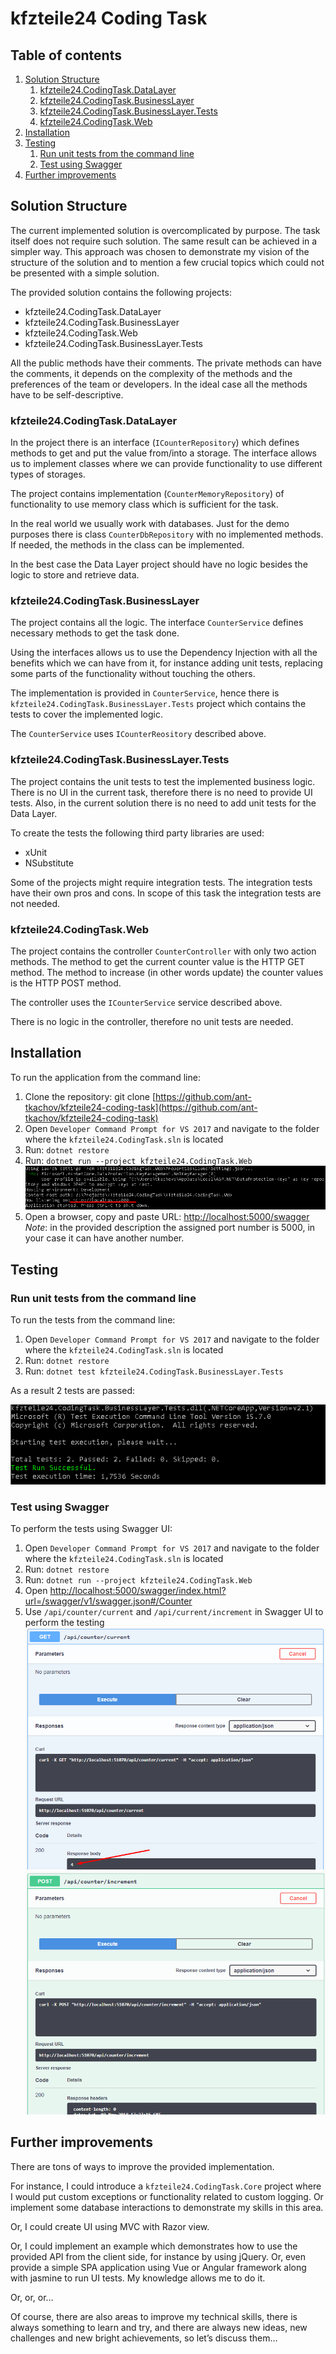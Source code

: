 # kfzteile24 Coding Task

## Table of contents
1. [Solution Structure](#solution-structure)
    1. [kfzteile24.CodingTask.DataLayer](#data-layer)
    2. [kfzteile24.CodingTask.BusinessLayer](#business-layer)
    3. [kfzteile24.CodingTask.BusinessLayer.Tests](#business-layer-tests)
    4. [kfzteile24.CodingTask.Web](#web)
2. [Installation](#installation)
3. [Testing](#testing)
    1. [Run unit tests from the command line](#unt-tests)
    2. [Test using Swagger ](#swagger-tests)
4. [Further improvements](#further-improvements)

## Solution Structure <a name="solution-structure"></a>

The current implemented solution is overcomplicated by purpose. The task itself does not require such solution. The same result can be achieved in a simpler way. This approach was chosen to demonstrate my vision of the structure of the solution and to mention a few crucial topics which could not be presented with a simple solution.

The provided solution contains the following projects:
* kfzteile24.CodingTask.DataLayer
* kfzteile24.CodingTask.BusinessLayer
* kfzteile24.CodingTask.Web
* kfzteile24.CodingTask.BusinessLayer.Tests

All the public methods have their comments. The private methods can have the comments, it depends on the complexity of the methods and the preferences of the team or developers. In the ideal case all the methods have to be self-descriptive.

### kfzteile24.CodingTask.DataLayer <a name="data-layer"></a>

In the project there is an interface (`ICounterRepository`) which defines methods to get and put the value from/into a storage. The interface allows us to implement classes where we can provide functionality to use different types of storages.

The project contains implementation (`CounterMemoryRepository`) of functionality to use memory class which is sufficient for the task.

In the real world we usually work with databases. Just for the demo purposes there is class `CounterDbRepository` with no implemented methods. If needed, the methods in the class can be implemented.

In the best case the Data Layer project should have no logic besides the logic to store and retrieve data.

### kfzteile24.CodingTask.BusinessLayer <a name="business-layer"></a>

The project contains all the logic. The interface `CounterService` defines necessary methods to get the task done.

Using the interfaces allows us to use the Dependency Injection with all the benefits which we can have from it, for instance adding unit tests, replacing some parts of the functionality without touching the others.

The implementation is provided in `CounterService`, hence there is `kfzteile24.CodingTask.BusinessLayer.Tests` project which contains the tests to cover the implemented logic.

The `CounterService` uses `ICounterReository` described above.

### kfzteile24.CodingTask.BusinessLayer.Tests <a name="business-layer-tests"></a>

The project contains the unit tests to test the implemented business logic. There is no UI in the current task, therefore there is no need to provide UI tests. Also, in the current solution there is no need to add unit tests for the Data Layer.

To create the tests the following third party libraries are used:
* xUnit
* NSubstitute

Some of the projects might require integration tests. The integration tests have their own pros and cons. In scope of this task the integration tests are not needed.

### kfzteile24.CodingTask.Web <a name="web"></a>

The project contains the controller `CounterController` with only two action methods. The method to get the current counter value is the HTTP GET method. The method to increase (in other words update) the counter values is the HTTP POST method.

The controller uses the `ICounterService` service described above.

There is no logic in the controller, therefore no unit tests are needed.

## Installation <a name="installation"></a>

To run the application from the command line:

1. Clone the repository: git clone [https://github.com/ant-tkachov/kfzteile24-coding-task](https://github.com/ant-tkachov/kfzteile24-coding-task)
2. Open `Developer Command Prompt for VS 2017` and navigate to the folder where the `kfzteile24.CodingTask.sln` is located
3. Run: `dotnet restore`
4. Run: `dotnet run --project kfzteile24.CodingTask.Web`
![alt text](https://github.com/ant-tkachov/kfzteile24-coding-task/blob/master/Documentation/images/figure1.png "Figure 1: The application is up and running")
5. Open a browser, copy and paste URL: [http://localhost:5000/swagger](http://localhost:5000/swagger)
*Note*: in the provided description the assigned port number is 5000, in your case it can have another number.

## Testing <a name="testing"></a>

### Run unit tests from the command line <a name="unt-tests"></a>

To run the tests from the command line:
1. Open `Developer Command Prompt for VS 2017` and navigate to the folder where the `kfzteile24.CodingTask.sln` is located
2. Run: `dotnet restore`
3. Run: `dotnet test kfzteile24.CodingTask.BusinessLayer.Tests`

As a result 2 tests are passed:

![alt text](https://github.com/ant-tkachov/kfzteile24-coding-task/blob/master/Documentation/images/figure2.png "Figure 2: All tests passed")

### Test using Swagger <a name="swagger-tests"></a>

To perform the tests using Swagger UI:

1. Open `Developer Command Prompt for VS 2017` and navigate to the folder where the `kfzteile24.CodingTask.sln` is located
2. Run: `dotnet restore`
3. Run: `dotnet run --project kfzteile24.CodingTask.Web`
4. Open [http://localhost:5000/swagger/index.html?url=/swagger/v1/swagger.json#/Counter](http://localhost:5000/swagger/index.html?url=/swagger/v1/swagger.json#/Counter)
5. Use `/api/counter/current` and `/api/current/increment` in Swagger UI to perform the testing
![alt text](https://github.com/ant-tkachov/kfzteile24-coding-task/blob/master/Documentation/images/figure3.png "Figure 3: Response of /api/counter/current call")
![alt text](https://github.com/ant-tkachov/kfzteile24-coding-task/blob/master/Documentation/images/figure4.png "Figure 4: Response of /api/current/increment call")

## Further improvements <a name="further-improvements"></a>

There are tons of ways to improve the provided implementation.

For instance, I could introduce a `kfzteile24.CodingTask.Core` project where I would put custom exceptions or functionality related to custom logging. Or implement some database interactions to demonstrate my skills in this area.

Or, I could create UI using MVC with Razor view.

Or, I could implement an example which demonstrates how to use the provided API from the client side, for instance by using jQuery. Or, even provide a simple SPA application using Vue or Angular framework along with jasmine to run UI tests. My knowledge allows me to do it.

Or, or, or…

Of course, there are also areas to improve my technical skills, there is always something to learn and try, and there are always new ideas, new challenges and new bright achievements, so let’s discuss them…
